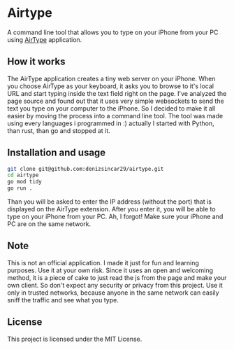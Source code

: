 # Airtype
A command line tool that allows you to type on your iPhone from your PC using [AirType](https://apps.apple.com/us/app/airtype-type-from-your-computer/id922932291) application.

## How it works
The AirType application creates a tiny web server on your iPhone. When you choose AirType as your keyboard, it asks you to browse to it's local URL and start typing inside the text field right on the page.
I've analyzed the page source and found out that it uses very simple websockets to send the text you type on your computer to the iPhone. So I decided to make it all easier by moving the process into a command line tool.
The tool was made using every languages i programmed in :) actually I started with Python, than rust, than go and stopped at it.

## Installation and usage
```bash
git clone git@github.com:denizsincar29/airtype.git
cd airtype
go mod tidy
go run .
```
Than you will be asked to enter the IP address (without the port) that is displayed on the AirType extension. After you enter it, you will be able to type on your iPhone from your PC.
Ah, I forgot! Make sure your iPhone and PC are on the same network.

## Note
This is not an official application. I made it just for fun and learning purposes. Use it at your own risk.
Since it uses an open and welcoming method, it is a piece of cake to just read the js from the page and make your own client. So don't expect any security or privacy from this project.
Use it only in trusted networks, because anyone in the same network can easily sniff the traffic and see what you type.

## License
This project is licensed under the MIT License.